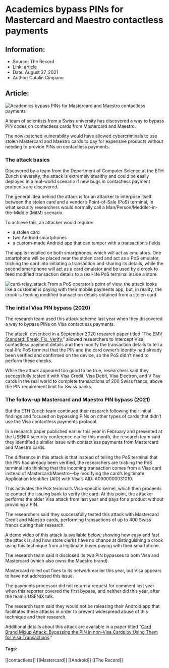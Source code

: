 # Academics bypass PINs for Mastercard and Maestro contactless payments
### 

## Information:
+ Source: The Record
+ Link: [article](https://therecord.media/academics-bypass-pins-for-mastercard-and-maestro-contactless-payments/)
+ Date: August 27, 2021
+ Author: Catalin Cimpanu


## Article:
![Academics bypass PINs for Mastercard and Maestro contactless payments](https://therecord.media/wp-content/uploads/2021/08/Maestro-card.jpg)

A team of scientists from a Swiss university has discovered a way to bypass PIN codes on contactless cards from Mastercard and Maestro.


The now-patched vulnerability would have allowed cybercriminals to use stolen Mastercard and Maestro cards to pay for expensive products without needing to provide PINs on contactless payments.


### The attack basics


Discovered by a team from the Department of Computer Science at the ETH Zurich university, the attack is extremely stealthy and could be easily deployed in a real-world scenario if new bugs in contactless payment protocols are discovered.


The general idea behind the attack is for an attacker to interpose itself between the stolen card and a vendor’s Point-of-Sale (PoS) terminal, in what security researchers would normally call a Man/Person/Meddler-in-the-Middle (MitM) scenario.


To achieve this, an attacker would require:


* a stolen card
* two Android smartphones
* a custom-made Android app that can tamper with a transaction’s fields


The app is installed on both smartphones, which will act as emulators. One smartphone will be placed near the stolen card and act as a PoS emulator, tricking the card into initiating a transaction and sharing its details, while the second smartphone will act as a card emulator and be used by a crook to feed modified transaction details to a real-life PoS terminal inside a store.


![card-relay_attack](https://www-therecord.recfut.com/wp-content/uploads/2021/08/card-relay_attack.png)
From a PoS operator’s point of view, the attack looks like a customer is paying with their mobile payments app, but, in reality, the crook is feeding modified transaction details obtained from a stolen card.


### The initial Visa PIN bypass (2020)


The research team used this attack scheme last year when they discovered a way to bypass PINs on Visa contactless payments.


The attack, described in a September 2020 research paper titled “[The EMV Standard: Break, Fix, Verify](https://arxiv.org/abs/2006.08249),” allowed researchers to intercept Visa contactless payment details and then modify the transaction details to tell a real-life PoS terminal that the PIN and the card owner’s identity had already been verified and confirmed on the device, so the PoS didn’t need to perform these checks.


While the attack appeared too good to be true, researchers said they successfully tested it with Visa Credit, Visa Debit, Visa Electron, and V Pay cards in the real world to complete transactions of 200 Swiss francs, above the PIN requirement limit for Swiss banks.


### The follow-up Mastercard and Maestro PIN bypass (2021)


But the ETH Zurich team continued their research following their initial findings and focused on bypassing PINs on other types of cards that didn’t use the Visa contactless payments protocol.


In a research paper published earlier this year in February and presented at the USENIX security conference earlier this month, the research team said they identified a similar issue with contactless payments from Mastercard and Maestro cards.


The difference in this attack is that instead of telling the PoS terminal that the PIN had already been verified, the researchers are tricking the PoS terminal into thinking that the incoming transaction comes from a Visa card instead of Mastercard/Maestro—by modifying the card’s legitimate Application Identifier (AID) with Visa’s AID: A0000000031010.


This activates the PoS terminal’s Visa-specific kernel, which then proceeds to contact the issuing bank to verify the card. At this point, the attacker performs the older Visa attack from last year and pays for a product without providing a PIN.


The researchers said they successfully tested this attack with Mastercard Credit and Maestro cards, performing transactions of up to 400 Swiss francs during their research.


A demo video of this attack is available below, showing how easy and fast the attack is, and how store clerks have no chance at distinguishing a crook using this technique from a legitimate buyer paying with their smartphone.





The research team said it disclosed its two PIN bypasses to both Visa and Mastercard (which also owns the Maestro brand).


Mastercard rolled out fixes to its network earlier this year, but Visa appears to have not addressed this issue.


The payments processor did not return a request for comment last year when this reporter covered the first bypass, and neither did this year, after the team’s USENIX talk.


The research team said they would not be releasing their Android app that facilitates these attacks in order to prevent widespread abuse of this technique and their research.


Additional details about this attack are available in a paper titled “[Card Brand Mixup Attack: Bypassing the PIN in non-Visa Cards by Using Them for Visa Transactions](https://www.usenix.org/conference/usenixsecurity21/presentation/basin).”





#### Tags:
[[contactless]] [[Mastercard]] [[Android]] [[The Record]]

